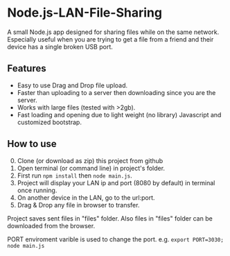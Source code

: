# Node.js-LAN-File-Sharing
A small Node.js app designed for sharing files while on the same network. Especially useful when you are trying to get a file from a friend and their device has a single broken USB port.

## Features
- Easy to use Drag and Drop file upload.
- Faster than uploading to a server then downloading since you are the server.
- Works with large files (tested with >2gb).
- Fast loading and opening due to light weight (no library) Javascript and customized bootstrap.

## How to use
0. Clone (or download as zip) this project from github
0. Open terminal (or command line) in project's folder.
0. First run ```npm install``` then ```node main.js```.
0. Project will display your LAN ip and port (8080 by default) in terminal once running.
0. On another device in the LAN, go to the url:port.
0. Drag & Drop any file in browser to transfer.

Project saves sent files in "files" folder. Also files in "files" folder can be downloaded from the browser.

PORT enviroment varible is used to change the port. e.g. ```export PORT=3030; node main.js```

